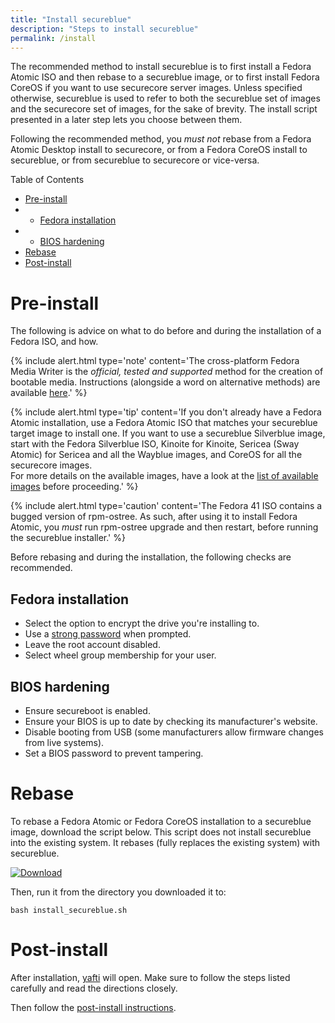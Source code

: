 ```yaml
---
title: "Install secureblue"
description: "Steps to install secureblue"
permalink: /install
---
```


The recommended method to install secureblue is to first install a Fedora Atomic ISO and then rebase to a secureblue image, or to first install Fedora CoreOS if you want to use securecore server images. Unless specified otherwise, secureblue is used to refer to both the secureblue set of images and the securecore set of images, for the sake of brevity. The install script presented in a later step lets you choose between them.

Following the recommended method, you *must not* rebase from a Fedora Atomic Desktop install to securecore, or from a Fedora CoreOS install to secureblue, or from secureblue to securecore or vice-versa.

Table of Contents
- [Pre-install](#pre-install)
- - [Fedora installation](#fedora-installation)
- - [BIOS hardening](#bios-hardening)
- [Rebase](#rebase)
- [Post-install](#post-install)

# Pre-install

The following is advice on what to do before and during the installation of a Fedora ISO, and how.

{% include alert.html type='note' content='The cross-platform Fedora Media Writer is the <em>official, tested and supported</em> method for the creation of bootable media. Instructions (alongside a word on alternative methods) are available <a href="https://docs.fedoraproject.org/en-US/fedora/latest/preparing-boot-media/">here</a>.' %}

{% include alert.html type='tip' content='If you don\'t already have a Fedora Atomic installation, use a Fedora Atomic ISO that matches your secureblue target image to install one. If you want to use a secureblue Silverblue image, start with the Fedora Silverblue ISO, Kinoite for Kinoite, Sericea (Sway Atomic) for Sericea and all the Wayblue images, and CoreOS for all the securecore images.<br>For more details on the available images, have a look at the <a href="/images">list of available images</a> before proceeding.' %}

{% include alert.html type='caution' content='The Fedora 41 ISO contains a bugged version of rpm-ostree. As such, after using it to install Fedora Atomic, you <em>must</em> run rpm-ostree upgrade and then restart, before running the secureblue installer.' %}

Before rebasing and during the installation, the following checks are recommended.

## Fedora installation
- Select the option to encrypt the drive you're installing to.
- Use a [strong password](https://security.harvard.edu/use-strong-passwords) when prompted.
- Leave the root account disabled.
- Select wheel group membership for your user.

## BIOS hardening
- Ensure secureboot is enabled.
- Ensure your BIOS is up to date by checking its manufacturer's website.
- Disable booting from USB (some manufacturers allow firmware changes from live systems).
- Set a BIOS password to prevent tampering.

# Rebase

To rebase a Fedora Atomic or Fedora CoreOS installation to a secureblue image, download the script below. This script does not install secureblue into the existing system. It rebases (fully replaces the existing system) with secureblue.

[![Download](https://shields.io/badge/-Download-blue?style=for-the-badge&logo=download&logoColor=white)](https://github.com/secureblue/secureblue/releases/latest/download/install_secureblue.sh)

Then, run it from the directory you downloaded it to:

```
bash install_secureblue.sh
```

# Post-install

After installation, [yafti](https://github.com/ublue-os/yafti) will open. Make sure to follow the steps listed carefully and read the directions closely.

Then follow the [post-install instructions](/post-install).
